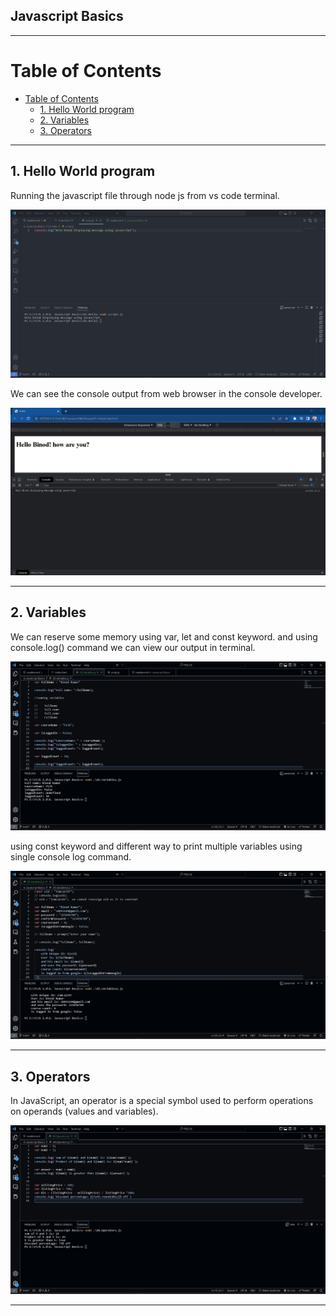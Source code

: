 ## Javascript Basics 

<hr/>

# Table of Contents
- [Table of Contents](#table-of-contents)
  - [1. Hello World program](#1-hello-world-program)
  - [2. Variables](#2-variables)
  - [3. Operators](#3-operators)

<hr/>

## 1. Hello World program

Running the javascript file through node js from vs code terminal.

![](./Output/01.Hello.jpg)

We can see the console output from web browser in the console developer. 

![](./Output/01.Hello1.jpg)

<hr/>

## 2. Variables

We can reserve some memory using var, let and const keyword. and using console.log() command we can view our output in terminal.

![](./Output/02.Variables.jpg)

using const keyword and different way to print multiple variables using single console log command.

![](./Output/03.Variables2.jpg)

<hr/>

## 3. Operators

In JavaScript, an operator is a special symbol used to perform operations on operands (values and variables). 

![](Output/04.Operators.jpg)

<hr/>
